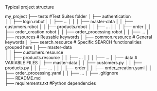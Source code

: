 Typical project structure

my_project
├── tests                               #Test Suites folder
│   ├── authentication  
│   │   ├── login.robot
│   │   ├── ...
│   │
│   ├── master-data
│   │   ├── customers.robot
│   │   ├── products.robot
│   │   ├── ...
│   │
│   ├── order
│   │   ├── order_creation.robot
│   │   ├── order_processing.robot
│   │   ├── ...
│   
├── resources                           # Reusable keywords
│   ├── common.resource                 # General keywords
│   ├── search.resource                 # Specific SEARCH functionalities grouped here
│   ├── master-data                    
│   │   ├── customers.resource          
│   │   ├── products.resource
│   │   ├── ...
│   │
│   ├── ...
│
├── data                                # VARIABLE FILES
│   ├── master-data
│   │   ├── customers.py
│   │   ├── products.py
│   │   ├── ...
│   │
│   ├── order
│   │   ├── order_creation.yaml
│   │   ├── order_processing.yaml
│   │   ├── ...
│
├── .gitignore    
├── README.md            
├── requirements.txt     #Python dependencies 